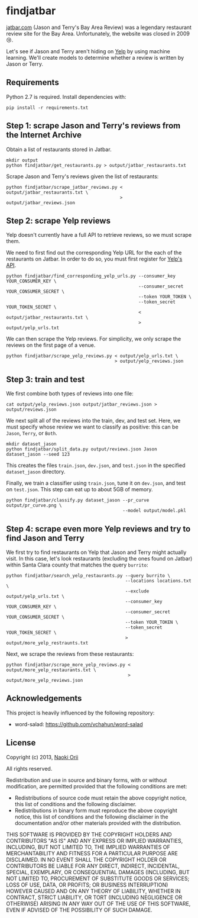 # findjatbar

[jatbar.com](http://www.jatbar.com/) (Jason and Terry's Bay Area Review)
was a legendary restaurant review site for the Bay Area.
Unfortunately, the website was closed in 2009 :cry:.

Let's see if Jason and Terry aren't hiding on [Yelp](http://www.yelp.com/)
by using machine learning.
We'll create models to determine whether a review is written by Jason or Terry.

## Requirements

Python 2.7 is required. Install dependencies with:

    pip install -r requirements.txt

## Step 1: scrape Jason and Terry's reviews from the Internet Archive

Obtain a list of restaurants stored in Jatbar.

    mkdir output
    python findjatbar/get_restaurants.py > output/jatbar_restaurants.txt

Scrape Jason and Terry's reviews given the list of restaurants:

    python findjatbar/scrape_jatbar_reviews.py < output/jatbar_restaurants.txt \
                                               > output/jatbar_reviews.json


## Step 2: scrape Yelp reviews

Yelp doesn't currently have a full API to retrieve reviews, so we must scrape them.

We need to first find out the corresponding Yelp URL for the each of the restaurants on Jatbar.
In order to do so, you must first register for
[Yelp's API](http://www.yelp.com/developers/getting_started).

    python findjatbar/find_corresponding_yelp_urls.py --consumer_key YOUR_CONSUMER_KEY \
                                                      --consumer_secret YOUR_CONSUMER_SECRET \
                                                      --token YOUR_TOKEN \
                                                      --token_secret YOUR_TOKEN_SECRET \
                                                      < output/jatbar_restaurants.txt \
                                                      > output/yelp_urls.txt

We can then scrape the Yelp reviews.
For simplicity, we only scrape the reviews on the first page of a venue.

    python findjatbar/scrape_yelp_reviews.py < output/yelp_urls.txt \
                                             > output/yelp_reviews.json

## Step 3: train and test

We first combine both types of reviews into one file:

    cat output/yelp_reviews.json output/jatbar_reviews.json > output/reviews.json

We next split all of the reviews into the train, dev, and test set.
Here, we must specify whose review we want to classify as positive:
this can be `Jason`, `Terry`, or `Both`.

    mkdir dataset_jason
    python findjatbar/split_data.py output/reviews.json Jason dataset_jason --seed 123

This creates the files `train.json`, `dev.json`, and `test.json`
in the specified `dataset_jason` directory.

Finally, we train a classifier using `train.json`, tune it on `dev.json`,
and test on `test.json`.
This step can eat up to about 5GB of memory.

    python findjatbar/classify.py dataset_jason --pr_curve output/pr_curve.png \
                                                --model output/model.pkl

## Step 4: scrape even more Yelp reviews and try to find Jason and Terry

We first try to find restaurants on Yelp that Jason and Terry might actually visit.
In this case, let's look restaurants (excluding the ones found on Jatbar)
within Santa Clara county that matches the query `burrito`:

    python findjatbar/search_yelp_restaurants.py --query burrito \
                                                 --locations locations.txt \
                                                 --exclude output/yelp_urls.txt \
                                                 --consumer_key YOUR_CONSUMER_KEY \
                                                 --consumer_secret YOUR_CONSUMER_SECRET \
                                                 --token YOUR_TOKEN \
                                                 --token_secret YOUR_TOKEN_SECRET \
                                                 > output/more_yelp_restraunts.txt

Next, we scrape the reviews from these restaurants:

    python findjatbar/scrape_more_yelp_reviews.py < output/more_yelp_restaurants.txt \
                                                  > output/more_yelp_reviews.json

## Acknowledgements

This project is heavily influenced by the following repository:

* word-salad: https://github.com/vchahun/word-salad

## License

Copyright (c) 2013, [Naoki Orii](http://www.cs.cmu.edu/~norii/)

All rights reserved.

Redistribution and use in source and binary forms, with or without modification, are permitted provided that the following conditions are met:

- Redistributions of source code must retain the above copyright notice, this list of conditions and the following disclaimer.
- Redistributions in binary form must reproduce the above copyright notice, this list of conditions and the following disclaimer in the documentation and/or other materials provided with the distribution.

THIS SOFTWARE IS PROVIDED BY THE COPYRIGHT HOLDERS AND CONTRIBUTORS "AS IS" AND ANY EXPRESS OR IMPLIED WARRANTIES, INCLUDING, BUT NOT LIMITED TO, THE IMPLIED WARRANTIES OF MERCHANTABILITY AND FITNESS FOR A PARTICULAR PURPOSE ARE DISCLAIMED. IN NO EVENT SHALL THE COPYRIGHT HOLDER OR CONTRIBUTORS BE LIABLE FOR ANY DIRECT, INDIRECT, INCIDENTAL, SPECIAL, EXEMPLARY, OR CONSEQUENTIAL DAMAGES (INCLUDING, BUT NOT LIMITED TO, PROCUREMENT OF SUBSTITUTE GOODS OR SERVICES; LOSS OF USE, DATA, OR PROFITS; OR BUSINESS INTERRUPTION) HOWEVER CAUSED AND ON ANY THEORY OF LIABILITY, WHETHER IN CONTRACT, STRICT LIABILITY, OR TORT (INCLUDING NEGLIGENCE OR OTHERWISE) ARISING IN ANY WAY OUT OF THE USE OF THIS SOFTWARE, EVEN IF ADVISED OF THE POSSIBILITY OF SUCH DAMAGE.
